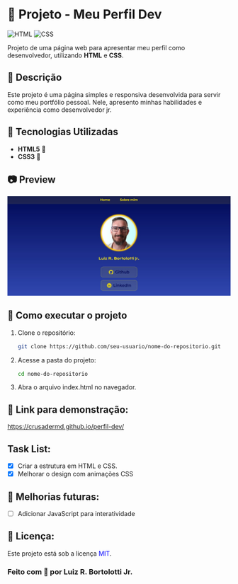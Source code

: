 # 📌 Projeto - Meu Perfil Dev

![HTML](https://img.shields.io/badge/HTML5-%23E34F26.svg?style=for-the-badge&logo=html5&logoColor=white)
![CSS](https://img.shields.io/badge/CSS3-%231572B6.svg?style=for-the-badge&logo=css3&logoColor=white)

Projeto de uma página web para apresentar meu perfil como desenvolvedor, utilizando **HTML** e **CSS**.

## 📜 Descrição
Este projeto é uma página simples e responsiva desenvolvida para servir como meu portfólio pessoal. Nele, apresento minhas habilidades e experiência como desenvolvedor jr.

## 🚀 Tecnologias Utilizadas
- **HTML5** 📄
- **CSS3** 🎨

## 📷 Preview
![Preview do site](assets/preview.jpg)

## 📂 Como executar o projeto
1. Clone o repositório:
   ```bash
   git clone https://github.com/seu-usuario/nome-do-repositorio.git
2. Acesse a pasta do projeto:
   ```bash
   cd nome-do-repositorio
3. Abra o arquivo index.html no navegador.


## 🔗 Link para demonstração:
https://crusadermd.github.io/perfil-dev/

## Task List:
- [x] Criar a estrutura em HTML e CSS.
- [x] Melhorar o design com animações CSS

## 📌 Melhorias futuras:
- [ ] Adicionar JavaScript para interatividade

## 📝 Licença:
Este projeto está sob a licença <span style="color: blue;">MIT</span>.

### Feito com 💙 por Luiz R. Bortolotti Jr.
